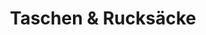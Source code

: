 ---
title: "Taschen & Rucksäcke"
url: /haldensleben/taschen-und-rucksaecke/
shop: Taschen & Koffer
---